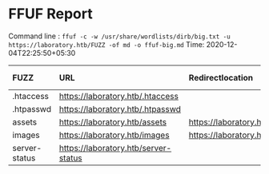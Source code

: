 # FFUF Report

  Command line : `ffuf -c -w /usr/share/wordlists/dirb/big.txt -u https://laboratory.htb/FUZZ -of md -o ffuf-big.md`
  Time: 2020-12-04T22:25:50&#43;05:30

  | FUZZ | URL | Redirectlocation | Position | Status Code | Content Length | Content Words | Content Lines | ResultFile |
  | :- | :-- | :--------------- | :---- | :------- | :---------- | :------------- | :------------ | :--------- |
  | .htaccess | https://laboratory.htb/.htaccess |  | 15 | 403 | 280 | 20 | 10 |  |
  | .htpasswd | https://laboratory.htb/.htpasswd |  | 16 | 403 | 280 | 20 | 10 |  |
  | assets | https://laboratory.htb/assets | https://laboratory.htb/assets/ | 2716 | 301 | 319 | 20 | 10 |  |
  | images | https://laboratory.htb/images | https://laboratory.htb/images/ | 9378 | 301 | 319 | 20 | 10 |  |
  | server-status | https://laboratory.htb/server-status |  | 16215 | 403 | 280 | 20 | 10 |  |
  